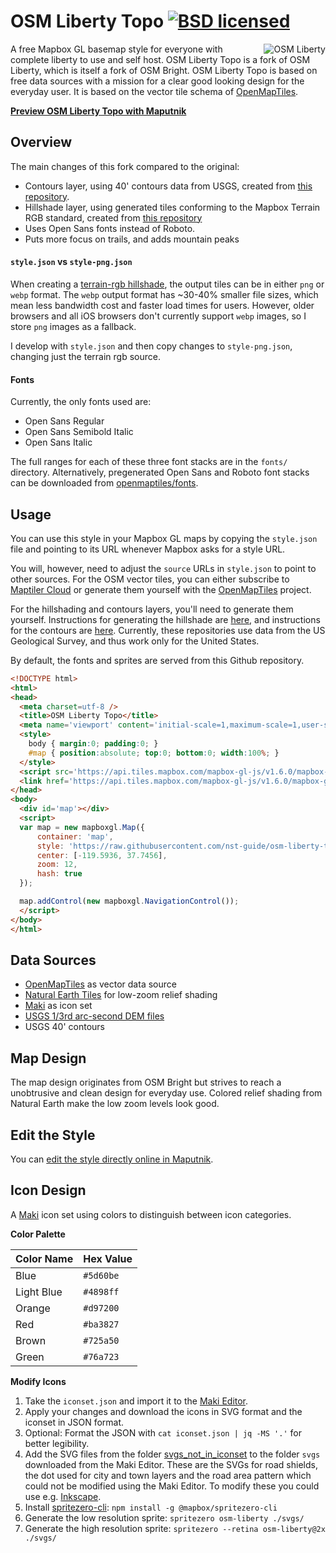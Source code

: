 # OSM Liberty Topo [![BSD licensed](https://img.shields.io/badge/license-BSD-blue.svg)](https://github.com/maputnik/osm-liberty/blob/gh-pages/LICENSE.md)

<img align="right" alt="OSM Liberty" src="logo.png" />

A free Mapbox GL basemap style for everyone with complete liberty to use and
self host. OSM Liberty Topo is a fork of OSM Liberty, which is itself a fork of
OSM Bright. OSM Liberty Topo is based on free data sources with a mission for a
clear good looking design for the everyday user. It is based on the vector tile
schema of [OpenMapTiles](https://github.com/openmaptiles/openmaptiles).

**[Preview OSM Liberty Topo with Maputnik](https://maputnik.github.io/editor/?style=https://raw.githubusercontent.com/nst-guide/osm-liberty-topo/gh-pages/style.json)**

## Overview

The main changes of this fork compared to the original:

- Contours layer, using 40' contours data from USGS, created from [this repository](https://github.com/nst-guide/contours).
- Hillshade layer, using generated tiles conforming to the Mapbox Terrain RGB standard, created from [this repository](https://github.com/nst-guide/hillshade)
- Uses Open Sans fonts instead of Roboto.
- Puts more focus on trails, and adds mountain peaks

#### `style.json` vs `style-png.json`

When creating a [terrain-rgb hillshade](https://github.com/nst-guide/hillshade),
the output tiles can be in either `png` or `webp` format. The `webp` output
format has ~30-40% smaller file sizes, which mean less bandwidth cost and faster
load times for users. However, older browsers and all iOS browsers don't
currently support `webp` images, so I store `png` images as a fallback.

I develop with `style.json` and then copy changes to `style-png.json`, changing
just the terrain rgb source.

#### Fonts

Currently, the only fonts used are:

- Open Sans Regular
- Open Sans Semibold Italic
- Open Sans Italic

The full ranges for each of these three font stacks are in the `fonts/`
directory. Alternatively, pregenerated Open Sans and Roboto font stacks can be
downloaded from
[openmaptiles/fonts](https://github.com/openmaptiles/fonts/releases).

## Usage

You can use this style in your Mapbox GL maps by copying the `style.json` file
and pointing to its URL whenever Mapbox asks for a style URL.

You will, however, need to adjust the `source` URLs in `style.json` to point to
other sources. For the OSM vector tiles, you can either subscribe to [Maptiler
Cloud](https://www.maptiler.com/cloud/) or generate them yourself with the
[OpenMapTiles](https://github.com/openmaptiles/openmaptiles) project.

For the hillshading and contours layers, you'll need to generate them yourself.
Instructions for generating the hillshade are
[here](https://github.com/nst-guide/hillshade), and instructions for the
contours are [here](https://github.com/nst-guide/contours). Currently, these
repositories use data from the US Geological Survey, and thus work only for the
United States.

By default, the fonts and sprites are served from this Github repository.

```html
<!DOCTYPE html>
<html>
<head>
  <meta charset=utf-8 />
  <title>OSM Liberty Topo</title>
  <meta name='viewport' content='initial-scale=1,maximum-scale=1,user-scalable=no' />
  <style>
    body { margin:0; padding:0; }
    #map { position:absolute; top:0; bottom:0; width:100%; }
  </style>
  <script src='https://api.tiles.mapbox.com/mapbox-gl-js/v1.6.0/mapbox-gl.js'></script>
  <link href='https://api.tiles.mapbox.com/mapbox-gl-js/v1.6.0/mapbox-gl.css' rel='stylesheet' />
</head>
<body>
  <div id='map'></div>
  <script>
  var map = new mapboxgl.Map({
      container: 'map',
      style: 'https://raw.githubusercontent.com/nst-guide/osm-liberty-topo/gh-pages/style.json',
      center: [-119.5936, 37.7456],
      zoom: 12,
      hash: true
  });

  map.addControl(new mapboxgl.NavigationControl());
  </script>
</body>
</html>
```

## Data Sources

- [OpenMapTiles](http://openmaptiles.org/) as vector data source
- [Natural Earth Tiles](https://klokantech.github.io/naturalearthtiles/) for low-zoom relief shading
- [Maki](https://www.mapbox.com/maki-icons/) as icon set
- [USGS 1/3rd arc-second DEM files](https://www.usgs.gov/core-science-systems/ngp/3dep/about-3dep-products-services)
- USGS 40' contours

## Map Design

The map design originates from OSM Bright but strives to reach a unobtrusive and clean design for everyday use.
Colored relief shading from Natural Earth make the low zoom levels look good.

<!-- [![OSM Liberty Map demo](demo/zoom.gif)](https://maputnik.github.io/osm-liberty/) -->

## Edit the Style

You can [edit the style directly online in Maputnik](https://maputnik.github.io/editor?style=https://raw.githubusercontent.com/nst-guide/osm-liberty-topo/gh-pages/style.json).

## Icon Design

A [Maki](https://github.com/mapbox/maki) icon set using colors to distinguish between icon categories.

**Color Palette**

Color Name   | Hex Value
-------------|----------
Blue         | `#5d60be`
Light Blue   | `#4898ff`
Orange       | `#d97200`
Red          | `#ba3827`
Brown        | `#725a50`
Green        | `#76a723`

**Modify Icons**

1. Take the `iconset.json` and import it to the [Maki Editor](https://www.mapbox.com/maki-icons/editor/).
2. Apply your changes and download the icons in SVG format and the iconset in JSON format.
3. Optional: Format the JSON with `cat iconset.json | jq -MS '.'` for better legibility.
4. Add the SVG files from the folder [svgs_not_in_iconset](https://github.com/maputnik/osm-liberty/tree/gh-pages/svgs/svgs_not_in_iconset) to the folder `svgs` downloaded from the Maki Editor.
These are the SVGs for road shields, the dot used for city and town layers and the road area pattern which could not be modified using the Maki Editor. To modify these you could use e.g. [Inkscape](https://inkscape.org).
5. Install [spritezero-cli](https://github.com/mapbox/spritezero-cli): `npm install -g @mapbox/spritezero-cli`
6. Generate the low resolution sprite: `spritezero osm-liberty ./svgs/`
7. Generate the high resolution sprite: `spritezero --retina osm-liberty@2x ./svgs/`
